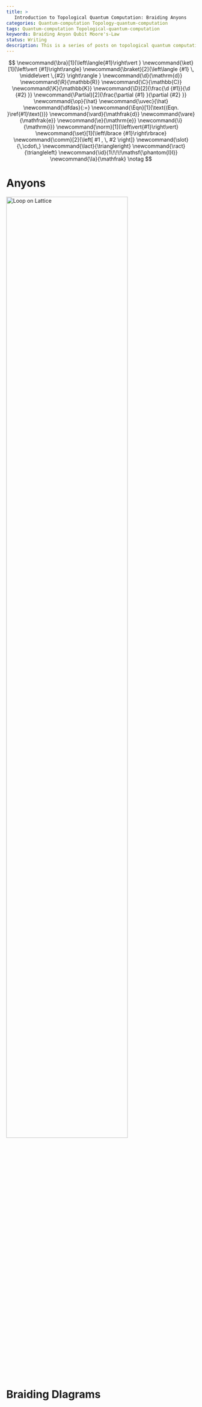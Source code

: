 ```yaml
---
title: >
   Introduction to Topological Quantum Computation: Braiding Anyons
categories: Quantum-computation Topology-quantum-computation
tags: Quantum-computation Topological-quantum-computation
keywords: Braiding Anyon Qubit Moore's-Law
status: Writing
description: This is a series of posts on topological quantum computations. The aim of this series is to work my way to understanding the diagrams of "strands" widely used in the field. This post describes TQC as braiding anyons.
---
```


$$
\newcommand{\bra}[1]{\left\langle{#1}\right\vert }
\newcommand{\ket}[1]{\left\vert {#1}\right\rangle}
\newcommand{\braket}[2]{\left\langle {#1} \, \middle\vert \,{#2} \right\rangle }
\newcommand{\d}{\mathrm{d}}
\newcommand{\R}{\mathbb{R}}
\newcommand{\C}{\mathbb{C}}
\newcommand{\K}{\mathbb{K}}
\newcommand{\D}[2]{\frac{\d {#1}}{\d {#2} }}
\newcommand{\Partial}[2]{\frac{\partial {#1} }{\partial {#2} }}
\newcommand{\op}{\hat}
\newcommand{\uvec}{\hat}
\newcommand{\dfdas}{:=}
\newcommand{\Eqn}[1]{\text{(Eqn. }\ref{#1}\text{)}}
\newcommand{\vard}{\mathfrak{d}}
\newcommand{\vare}{\mathfrak{e}}
\newcommand{\e}{\mathrm{e}}
\newcommand{\i}{\mathrm{i}}
\newcommand{\norm}[1]{\left\vert{#1}\right\vert}
\newcommand{\set}[1]{\left\lbrace {#1}\right\rbrace}
\newcommand{\comm}[2]{\left[ #1 , \, #2 \right]}
\newcommand{\slot}{\,\cdot\,}
\newcommand{\lact}{\triangleright}
\newcommand{\ract}{\triangleleft}
\newcommand{\id}{1\!\!\!\mathsf{\phantom{I}I}}
\newcommand{\la}{\mathfrak}
\notag
$$

# Anyons

<img src="https://raw.githubusercontent.com/yk-liu/yk-liu.github.io/master/_posts/2019-04-13-Introduction-to-Quantum-Computation-and-Topological-Quantum-Computation-II/assets/Loop-on-Lattice.png" alt="Loop on Lattice" width="80%"> 

# Braiding DIagrams